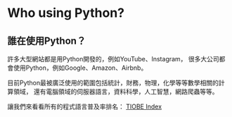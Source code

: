 # Who using Python?
## 誰在使用Python？
許多大型網站都是用Python開發的，例如YouTube、Instagram，
很多大公司都會使用Python，例如Google、Amazon、Airbnb。

目前Python最被廣泛使用的範圍包括統計，財務，物理，化學等等數學相關的計算領域，
還有電腦領域的伺服器語言，資料科學，人工智慧，網路爬蟲等等。

讓我們來看看所有的程式語言普及率排名：
[TIOBE Index](https://www.tiobe.com/tiobe-index/ "TIOBE")
